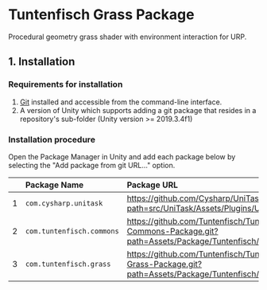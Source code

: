 # Tuntenfisch Grass Package

Procedural geometry grass shader with environment interaction for URP.

## 1. Installation

### Requirements for installation 
1. [Git](https://git-scm.com/) installed and accessible from the command-line interface.
2. A version of Unity which supports adding a git package that resides in a repository's sub-folder (Unity version >= 2019.3.4f1)

### Installation procedure

Open the Package Manager in Unity and add each package below by selecting the "Add package from git URL..." option.

|     | Package Name                  | Package URL                                                                                            |
|:---:|:----------------------------- |:------------------------------------------------------------------------------------------------------ |
| 1   | ```com.cysharp.unitask```     | https://github.com/Cysharp/UniTask.git?path=src/UniTask/Assets/Plugins/UniTask#2.2.5                   |
| 2   | ```com.tuntenfisch.commons``` | https://github.com/Tuntenfisch/Tuntenfisch-Commons-Package.git?path=Assets/Package/Tuntenfisch/Commons |
| 3   | ```com.tuntenfisch.grass```   | https://github.com/Tuntenfisch/Tuntenfisch-Grass-Package.git?path=Assets/Package/Tuntenfisch/Grass     |